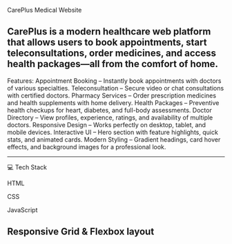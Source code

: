 CarePlus Medical Website

CarePlus is a modern healthcare web platform that allows users to book appointments, start teleconsultations, order medicines, and access health packages—all from the comfort of home.
--------------------------------------------------------------------
 Features:
Appointment Booking – Instantly book appointments with doctors of various specialties.
Teleconsultation – Secure video or chat consultations with certified doctors.
Pharmacy Services – Order prescription medicines and health supplements with home delivery.
Health Packages – Preventive health checkups for heart, diabetes, and full-body assessments.
Doctor Directory – View profiles, experience, ratings, and availability of multiple doctors.
Responsive Design – Works perfectly on desktop, tablet, and mobile devices.
Interactive UI – Hero section with feature highlights, quick stats, and animated cards.
Modern Styling – Gradient headings, card hover effects, and background images for a professional look.

--------------------------------------
💻 Tech Stack

HTML 

CSS

JavaScript

Responsive Grid & Flexbox layout
------------------------------------
